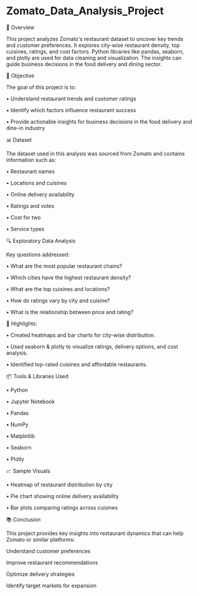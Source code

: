 # Zomato_Data_Analysis_Project
📌 Overview

This project analyzes Zomato's restaurant dataset to uncover key trends and customer preferences.
It explores city-wise restaurant density, top cuisines, ratings, and cost factors.
Python libraries like pandas, seaborn, and plotly are used for data cleaning and visualization.
The insights can guide business decisions in the food delivery and dining sector.

📌 Objective

The goal of this project is to:

• Understand restaurant trends and customer ratings

• Identify which factors influence restaurant success

• Provide actionable insights for business decisions in the food delivery and dine-in industry

📊 Dataset

The dataset used in this analysis was sourced from Zomato and contains information such as:

• Restaurant names

• Locations and cuisines

• Online delivery availability

• Ratings and votes

• Cost for two

• Service types

🔍 Exploratory Data Analysis

Key questions addressed:

• What are the most popular restaurant chains?

• Which cities have the highest restaurant density?

• What are the top cuisines and locations?

• How do ratings vary by city and cuisine?

• What is the relationship between price and rating?

📌 Highlights:

• Created heatmaps and bar charts for city-wise distribution.

• Used seaborn & plotly to visualize ratings, delivery options, and cost analysis.

• Identified top-rated cuisines and affordable restaurants.

📦 Tools & Libraries Used

• Python

• Jupyter Notebook

• Pandas

• NumPy

• Matplotlib

• Seaborn

• Plotly

📈 Sample Visuals

• Heatmap of restaurant distribution by city

• Pie chart showing online delivery availability

• Bar plots comparing ratings across cuisines

📚 Conclusion

This project provides key insights into restaurant dynamics that can help Zomato or similar platforms:

Understand customer preferences

Improve restaurant recommendations

Optimize delivery strategies

Identify target markets for expansion

